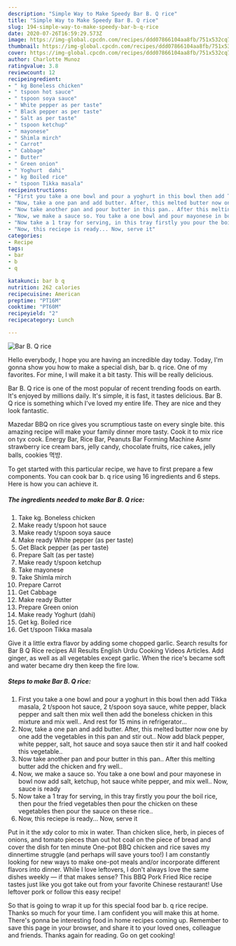 ```yaml
---
description: "Simple Way to Make Speedy Bar B. Q rice"
title: "Simple Way to Make Speedy Bar B. Q rice"
slug: 194-simple-way-to-make-speedy-bar-b-q-rice
date: 2020-07-26T16:59:29.573Z
image: https://img-global.cpcdn.com/recipes/ddd07866104aa8fb/751x532cq70/bar-b-q-rice-recipe-main-photo.jpg
thumbnail: https://img-global.cpcdn.com/recipes/ddd07866104aa8fb/751x532cq70/bar-b-q-rice-recipe-main-photo.jpg
cover: https://img-global.cpcdn.com/recipes/ddd07866104aa8fb/751x532cq70/bar-b-q-rice-recipe-main-photo.jpg
author: Charlotte Munoz
ratingvalue: 3.8
reviewcount: 12
recipeingredient:
- " kg Boneless chicken"
- " tspoon hot sauce"
- " tspoon soya sauce"
- " White pepper as per taste"
- " Black pepper as per taste"
- " Salt as per taste"
- " tspoon ketchup"
- " mayonese"
- " Shimla mirch"
- " Carrot"
- " Cabbage"
- " Butter"
- " Green onion"
- " Yoghurt  dahi"
- " kg Boiled rice"
- " tspoon Tikka masala"
recipeinstructions:
- "First you take a one bowl and pour a yoghurt in this bowl then add Tikka masala, 2 t/spoon hot sauce, 2 t/spoon soya sauce, white pepper, black pepper and salt then mix well then add the boneless chicken in this mixture and mix well.. And rest for 15 mins in refrigerator..."
- "Now, take a one pan and add butter. After, this melted butter now one by one add the vegetables in this pan and stir out.. Now add black pepper, white pepper, salt, hot sauce and soya sauce then stir it and half cooked this vegetable.."
- "Now take another pan and pour butter in this pan.. After this melting butter add the chicken and fry well.."
- "Now, we make a sauce so. You take a one bowl and pour mayonese in bowl now add salt, ketchup, hot sauce white pepper, and mix well.. Now, sauce is ready"
- "Now take a 1 tray for serving, in this tray firstly you pour the boil rice, then pour the fried vegetables then pour the chicken on these vegetables then pour the sauce on these rice.."
- "Now, this reciepe is ready... Now, serve it"
categories:
- Recipe
tags:
- bar
- b
- q

katakunci: bar b q 
nutrition: 262 calories
recipecuisine: American
preptime: "PT16M"
cooktime: "PT60M"
recipeyield: "2"
recipecategory: Lunch

---
```



![Bar B. Q rice](https://img-global.cpcdn.com/recipes/ddd07866104aa8fb/751x532cq70/bar-b-q-rice-recipe-main-photo.jpg)

Hello everybody, I hope you are having an incredible day today. Today, I'm gonna show you how to make a special dish, bar b. q rice. One of my favorites. For mine, I will make it a bit tasty. This will be really delicious.

Bar B. Q rice is one of the most popular of recent trending foods on earth. It's enjoyed by millions daily. It's simple, it is fast, it tastes delicious. Bar B. Q rice is something which I've loved my entire life. They are nice and they look fantastic.

Mazedar BBQ on rice gives you scrumptious taste on every single bite. this amazing recipe will make your family dinner more tasty. Cook it to mix rice on tyx cook. Energy Bar, Rice Bar, Peanuts Bar Forming Machine Asmr strawberry ice cream bars, jelly candy, chocolate fruits, rice cakes, jelly balls, cookies 먹방.


To get started with this particular recipe, we have to first prepare a few components. You can cook bar b. q rice using 16 ingredients and 6 steps. Here is how you can achieve it.

<!--inarticleads1-->

##### The ingredients needed to make Bar B. Q rice:

1. Take  kg. Boneless chicken
1. Make ready  t/spoon hot sauce
1. Make ready  t/spoon soya sauce
1. Make ready  White pepper (as per taste)
1. Get  Black pepper (as per taste)
1. Prepare  Salt (as per taste)
1. Make ready  t/spoon ketchup
1. Take  mayonese
1. Take  Shimla mirch
1. Prepare  Carrot
1. Get  Cabbage
1. Make ready  Butter
1. Prepare  Green onion
1. Make ready  Yoghurt  (dahi)
1. Get  kg. Boiled rice
1. Get  t/spoon Tikka masala


Give it a little extra flavor by adding some chopped garlic. Search results for Bar B Q Rice recipes All Results English Urdu Cooking Videos Articles. Add ginger, as well as all vegetables except garlic. When the rice&#39;s became soft and water became dry then keep the fire low. 

<!--inarticleads2-->

##### Steps to make Bar B. Q rice:

1. First you take a one bowl and pour a yoghurt in this bowl then add Tikka masala, 2 t/spoon hot sauce, 2 t/spoon soya sauce, white pepper, black pepper and salt then mix well then add the boneless chicken in this mixture and mix well.. And rest for 15 mins in refrigerator...
1. Now, take a one pan and add butter. After, this melted butter now one by one add the vegetables in this pan and stir out.. Now add black pepper, white pepper, salt, hot sauce and soya sauce then stir it and half cooked this vegetable..
1. Now take another pan and pour butter in this pan.. After this melting butter add the chicken and fry well..
1. Now, we make a sauce so. You take a one bowl and pour mayonese in bowl now add salt, ketchup, hot sauce white pepper, and mix well.. Now, sauce is ready
1. Now take a 1 tray for serving, in this tray firstly you pour the boil rice, then pour the fried vegetables then pour the chicken on these vegetables then pour the sauce on these rice..
1. Now, this reciepe is ready... Now, serve it


Put in it the xdy color to mix in water. Than chicken slice, herb, in pieces of onions, and tomato pieces than out hot coal on the piece of bread and cover the dish for ten minute One-pot BBQ chicken and rice saves my dinnertime struggle (and perhaps will save yours too!) I am constantly looking for new ways to make one-pot meals and/or incorporate different flavors into dinner. While I love leftovers, I don&#39;t always love the same dishes weekly — if that makes sense? This BBQ Pork Fried Rice recipe tastes just like you got take out from your favorite Chinese restaurant! Use leftover pork or follow this easy recipe! 

So that is going to wrap it up for this special food bar b. q rice recipe. Thanks so much for your time. I am confident you will make this at home. There's gonna be interesting food in home recipes coming up. Remember to save this page in your browser, and share it to your loved ones, colleague and friends. Thanks again for reading. Go on get cooking!
